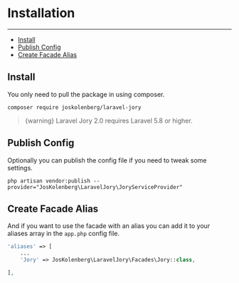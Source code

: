 # Installation

---

- [Install](#install)
- [Publish Config](#config)
- [Create Facade Alias](#alias)

<a name="install"></a>
## Install
You only need to pull the package in using composer.
```shell script
composer require joskolenberg/laravel-jory
```
> {warning} Laravel Jory 2.0 requires Laravel 5.8 or higher.

<a name="config"></a>
## Publish Config
Optionally you can publish the config file if you need to tweak some settings.
```shell script
php artisan vendor:publish --provider="JosKolenberg\LaravelJory\JoryServiceProvider"
```

<a name="alias"></a>
## Create Facade Alias
And if you want to use the facade with an alias you can add it to your aliases array in the ```app.php``` config file.
```php
'aliases' => [
    ...
    'Jory' => JosKolenberg\LaravelJory\Facades\Jory::class,

],
```

